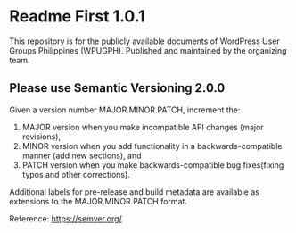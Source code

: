 Readme First 1.0.1
==================

This repository is for the publicly available documents of WordPress User Groups Philippines (WPUGPH). Published and maintained by the organizing team.


Please use Semantic Versioning 2.0.0
------------------------------------

Given a version number MAJOR.MINOR.PATCH, increment the:

1. MAJOR version when you make incompatible API changes (major revisions),
2. MINOR version when you add functionality in a backwards-compatible manner (add new sections), and 
3. PATCH version when you make backwards-compatible bug fixes(fixing typos and other corrections).

Additional labels for pre-release and build metadata are available as extensions to the MAJOR.MINOR.PATCH format.

Reference: https://semver.org/

